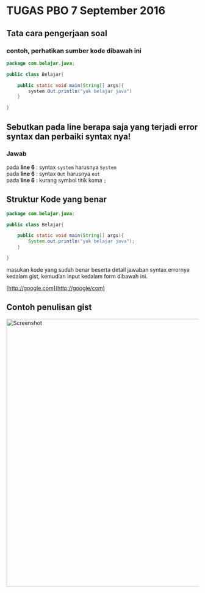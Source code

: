 # TUGAS PBO 7 September 2016 

## **Tata cara pengerjaan soal**
### **contoh, perhatikan sumber kode dibawah ini**

```java
package com.belajar.java;

public class Belajar{

    public static void main(String[] args){
        system.Out.println("yuk belajar java")
    }

}
```
## **Sebutkan pada line berapa saja yang terjadi error syntax dan perbaiki syntax nya!**
### **Jawab**
pada **line 6** : syntax `system` harusnya `System` <br />
pada **line 6** : syntax `Out` harusnya `out` <br />
pada **line 6** : kurang symbol titik koma `;`


## **Struktur Kode yang benar**
```java
package com.belajar.java;

public class Belajar{

    public static void main(String[] args){
        System.out.println("yuk belajar java");
    }

}
```
masukan kode yang sudah benar beserta detail jawaban syntax errornya kedalam gist, kemudian input kedalam form dibawah ini.

[http://google.com](http://google/com)
## **Contoh penulisan gist**
<img width="700" src="https://github.com/ramdanisource/TugasPBO/blob/master/solving%201/screenshot/contoh_gist.png" alt="Screenshot">